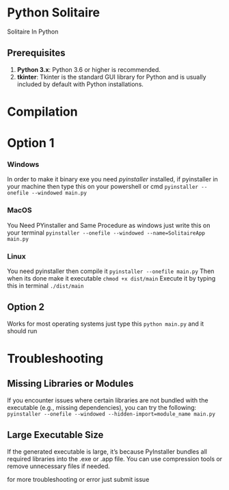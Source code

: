 # Python Solitaire
Solitaire In Python
## Prerequisites

1. **Python 3.x**: Python 3.6 or higher is recommended.
2. **tkinter**: Tkinter is the standard GUI library for Python and is usually included by default with Python installations.

# Compilation
# Option 1
### Windows

In order to make it binary exe you need *pyinstaller* installed, if pyinstaller in your machine then type this on your powershell or cmd
`pyinstaller --onefile --windowed main.py`

### MacOS

You Need PYinstaller and Same Procedure as windows just write this on your terminal
`pyinstaller --onefile --windowed --name=SolitaireApp main.py`

### Linux
You need pyinstaller then compile it
`pyinstaller --onefile main.py`
Then when its done make it executable
`chmod +x dist/main`
Execute it by typing this in terminal
`./dist/main`

## Option 2

Works for most operating systems
just type this `python main.py`
and it should run

# Troubleshooting

## Missing Libraries or Modules

If you encounter issues where certain libraries are not bundled with the executable (e.g., missing dependencies), you can try the following:
`pyinstaller --onefile --windowed --hidden-import=module_name main.py`

## Large Executable Size

If the generated executable is large, it’s because PyInstaller bundles all required libraries into the .exe or .app file. You can use compression tools or remove unnecessary files if needed.

for more troubleshooting or error just submit issue
